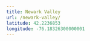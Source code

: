 ```yaml
---
title: Newark Valley
url: /newark-valley/
latitude: 42.2236853
longitude: -76.18326300000001
---
```

